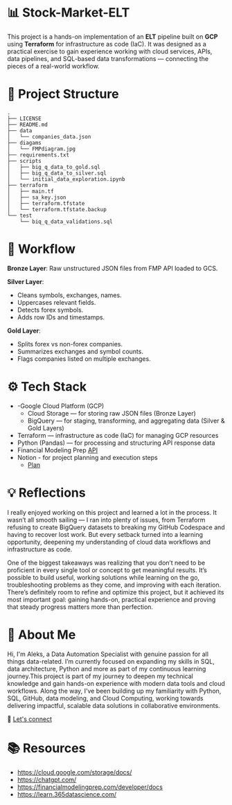 # 📊 Stock-Market-ELT

This project is a hands-on implementation of an **ELT** pipeline built on **GCP** using **Terraform** for infrastructure as code (IaC).  It was designed as a practical exercise to gain experience working with cloud services, APIs, data pipelines, and SQL-based data transformations — connecting the pieces of a real-world workflow.


# 📁 Project Structure
    .
    ├── LICENSE
    ├── README.md
    ├── data
    │   └── companies_data.json
    ├── diagams
    │   └── FMPdiagram.jpg
    ├── requirements.txt
    ├── scripts
    │   ├── big_q_data_to_gold.sql
    │   ├── big_q_data_to_silver.sql
    │   └── initial_data_exploration.ipynb
    ├── terraform
    │   ├── main.tf
    │   ├── sa_key.json
    │   ├── terraform.tfstate
    │   └── terraform.tfstate.backup
    └── test
        └── biq_q_data_validations.sql

# 📌 Workflow
**Bronze Layer**: Raw unstructured JSON files from FMP API loaded to GCS.

**Silver Layer**:  
- Cleans symbols, exchanges, names.
- Uppercases relevant fields.
- Detects forex symbols.
- Adds row IDs and timestamps.

**Gold Layer**:  
- Splits forex vs non-forex companies.
- Summarizes exchanges and symbol counts.
- Flags companies listed on multiple exchanges.


# ⚙️ Tech Stack
  - -Google Cloud Platform (GCP)
      - Cloud Storage — for storing raw JSON files (Bronze Layer)
      - BigQuery — for staging, transforming, and aggregating data (Silver & Gold Layers)
  - Terraform — infrastructure as code (IaC) for managing GCP resources
  - Python (Pandas) — for processing and structuring API response data
  - Financial Modeling Prep [API](https://financialmodelingprep.com/)
  - Notion - for project planning and execution steps
      - [Plan](https://bronzed-ixia-965.notion.site/Project-Stock-Market-ELT-on-Google-Cloud-ELT-Medallion-pipeline-on-GCP-cleanly-structured-into-E-2174a269255a80c88935e46908456432)
    

# 💡 Reflections
I really enjoyed working on this project and learned a lot in the process. It wasn’t all smooth sailing — I ran into plenty of issues, from Terraform refusing to create BigQuery datasets to breaking my GitHub Codespace and having to recover lost work. But every setback turned into a learning opportunity, deepening my understanding of cloud data workflows and infrastructure as code.

One of the biggest takeaways was realizing that you don’t need to be proficient in every single tool or concept to get meaningful results. It’s possible to build useful, working solutions while learning on the go, troubleshooting problems as they come, and improving with each iteration. There’s definitely room to refine and optimize this project, but it achieved its most important goal: gaining hands-on, practical experience and proving that steady progress matters more than perfection.


# 👋 About Me
Hi, I'm Aleks, a Data Automation Specialist with genuine passion for all things data-related. I’m currently focused on expanding my skills in SQL, data architecture, Python and more as part of my continuous learning journey.This project is part of my journey to deepen my technical knowledge and gain hands-on experience with modern data tools and cloud workflows. Along the way, I’ve been building up my familiarity with Python, SQL, GitHub, data modeling, and Cloud Computing, working towards delivering impactful, scalable data solutions in collaborative environments.

🔗 [Let's connect](https://www.linkedin.com/in/aleksandra-petrova-a582351b2/)

# 📚 Resources
- https://cloud.google.com/storage/docs/
- https://chatgpt.com/
- https://financialmodelingprep.com/developer/docs
- https://learn.365datascience.com/

 



